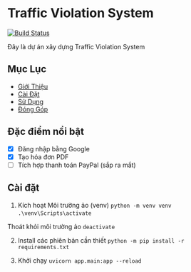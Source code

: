 # Traffic Violation System
[![Build Status](https://github.com/OWNER/REPO/actions/workflows/main.yml/badge.svg)](https://github.com/OWNER/REPO/actions/workflows/main.yml)

Đây là dự án xây dựng Traffic Violation System 

## Mục Lục
- [Giới Thiệu](#giới-thiệu)
- [Cài Đặt](#cài-đặt)
- [Sử Dụng](#sử-dụng)
- [Đóng Góp](#đóng-góp)

## Đặc điểm nổi bật
- [x] Đăng nhập bằng Google
- [x] Tạo hóa đơn PDF
- [ ] Tích hợp thanh toán PayPal (sắp ra mắt)

## Cài đặt

1. Kích hoạt Môi trường ảo (venv)
`python -m venv venv`
`.\venv\Scripts\activate`

Thoát khỏi môi trường ảo
`deactivate`

2. Install các phiên bản cần thiết
`python -m pip install -r requirements.txt`

3. Khởi chạy 
`uvicorn app.main:app --reload`